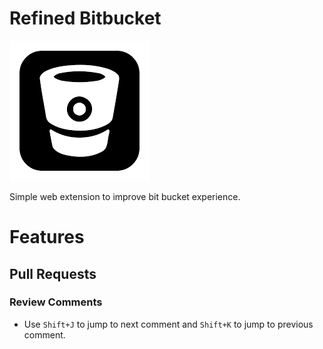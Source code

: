 # Refined Bitbucket

![Logo](logo.png)

Simple web extension to improve bit bucket experience.


# Features

## Pull Requests

### Review Comments

* Use `Shift+J` to jump to next comment and `Shift+K` to jump to previous comment.
